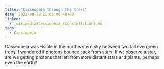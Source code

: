 ```yaml
---
title: "Casseopeia through the trees"
date: 2022-08-28 21:05:00 -0700
linked:
  - _wikipedia/Cassiopeia_(constellation).md
tags:
  - Cassiopeia
---
```

Casseopeia was visible in the northeastern sky between two tall evergreen trees. I wondered if photons bounce back from stars. If we observe a star, are we getting photons that left from more distant stars and plants, perhaps even the earth? 